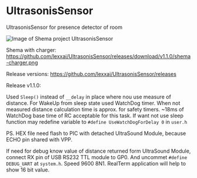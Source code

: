 # UltrasonisSensor
UltrasonisSensor for presence detector of room

 

![Image of Shema project UltrasonisSensor](https://github.com/lexxai/UltrasonisSensor/blob/master/shema/shema.png)

Shema with charger: https://github.com/lexxai/UltrasonisSensor/releases/download/v1.1.0/shema-charger.png

Release versions:
https://github.com/lexxai/UltrasonisSensor/releases

Release v1.1.0:

Used `Sleep()` instead of `__delay` in place where nou use measure of distance.
For WakeUp from sleep state used WatchDog timer.
When not measured distance calculation time is approx. for safety timers.
~18ms of WatchDog base time of RC acceptable for this task.
If want not use sleep function may redefine variable to `#define UseWatchDogForDelay 0` in `user.h`

PS. HEX file need flash to PIC with detached UltraSound Module, because ECHO pin shared with VPP.

If need for debug know value of distance returned form UltraSound Module, connect RX pin of USB RS232 TTL module to GP0. And uncommet `#define DEBUG_UART` at `system.h`. Speed 9600 8N1. RealTerm application will help to show 16 bit value.
